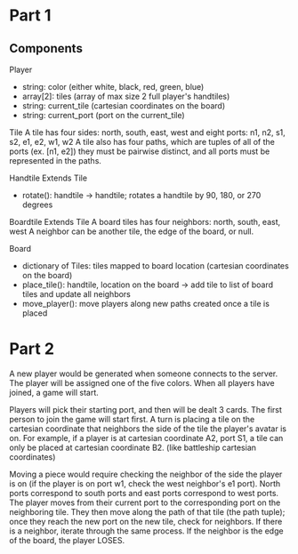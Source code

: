 # Part 1

## Components
Player
  - string: color (either white, black, red, green, blue)
  - array[2]: tiles (array of max size 2 full player's handtiles)
  - string: current_tile (cartesian coordinates on the board)
  - string: current_port (port on the current_tile)

Tile
A tile has four sides: north, south, east, west
and eight ports: n1, n2, s1, s2, e1, e2, w1, w2
A tile also has four paths, which are tuples of all of the ports (ex. [n1, e2])
they must be pairwise distinct, and all ports must be represented in the paths.

Handtile
Extends Tile
  - rotate(): handtile -> handtile; rotates a handtile by 90, 180, or 270 degrees

Boardtile
Extends Tile
A board tiles has four neighbors: north, south, east, west
A neighbor can be another tile, the edge of the board, or null.

Board
  - dictionary of Tiles: tiles mapped to board location (cartesian coordinates on the board)
  - place_tile(): handtile, location on the board -> add tile to list of board tiles and update all neighbors
  - move_player(): move players along new paths created once a tile is placed

# Part 2

A new player would be generated when someone connects to the server. The player will be assigned one of the five colors. When all players have joined, a game will start.

Players will pick their starting port, and then will be dealt 3 cards. The first person to join the game will start first. A turn is placing a tile on the cartesian coordinate that neighbors the side of the tile the player's avatar is on.
For example, if a player is at cartesian coordinate A2, port S1, a tile can only be placed at cartesian coordinate B2. (like battleship cartesian coordinates)

Moving a piece would require checking the neighbor of the side the player is on (if the player is on port w1, check the west neighbor's e1 port). North ports correspond to south ports and east ports correspond to west ports. The player moves from their current port to the corresponding port on the neighboring tile. They then move along the path of that tile (the path tuple); once they reach the new port on the new tile, check for neighbors. If there is a neighbor, iterate through the same process. If the neighbor is the edge of the board, the player LOSES.
